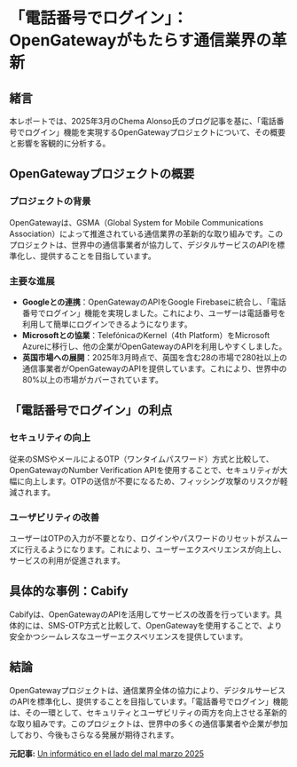 # 「電話番号でログイン」：OpenGatewayがもたらす通信業界の革新

## 緒言

本レポートでは、2025年3月のChema Alonso氏のブログ記事を基に、「電話番号でログイン」機能を実現するOpenGatewayプロジェクトについて、その概要と影響を客観的に分析する。

## OpenGatewayプロジェクトの概要

### プロジェクトの背景

OpenGatewayは、GSMA（Global System for Mobile Communications Association）によって推進されている通信業界の革新的な取り組みです。このプロジェクトは、世界中の通信事業者が協力して、デジタルサービスのAPIを標準化し、提供することを目指しています。

### 主要な進展

- **Googleとの連携**：OpenGatewayのAPIをGoogle Firebaseに統合し、「電話番号でログイン」機能を実現しました。これにより、ユーザーは電話番号を利用して簡単にログインできるようになります。
- **Microsoftとの協業**：TelefónicaのKernel（4th Platform）をMicrosoft Azureに移行し、他の企業がOpenGatewayのAPIを利用しやすくしました。
- **英国市場への展開**：2025年3月時点で、英国を含む28の市場で280社以上の通信事業者がOpenGatewayのAPIを提供しています。これにより、世界中の80%以上の市場がカバーされています。

## 「電話番号でログイン」の利点

### セキュリティの向上

従来のSMSやメールによるOTP（ワンタイムパスワード）方式と比較して、OpenGatewayのNumber Verification APIを使用することで、セキュリティが大幅に向上します。OTPの送信が不要になるため、フィッシング攻撃のリスクが軽減されます。

### ユーザビリティの改善

ユーザーはOTPの入力が不要となり、ログインやパスワードのリセットがスムーズに行えるようになります。これにより、ユーザーエクスペリエンスが向上し、サービスの利用が促進されます。

## 具体的な事例：Cabify

Cabifyは、OpenGatewayのAPIを活用してサービスの改善を行っています。具体的には、SMS-OTP方式と比較して、OpenGatewayを使用することで、より安全かつシームレスなユーザーエクスペリエンスを提供しています。

## 結論

OpenGatewayプロジェクトは、通信業界全体の協力により、デジタルサービスのAPIを標準化し、提供することを目指しています。「電話番号でログイン」機能は、その一環として、セキュリティとユーザビリティの両方を向上させる革新的な取り組みです。このプロジェクトは、世界中の多くの通信事業者や企業が参加しており、今後もさらなる発展が期待されます。

**元記事:** [Un informático en el lado del mal marzo 2025](https://www.elladodelmal.com/2025/03/)